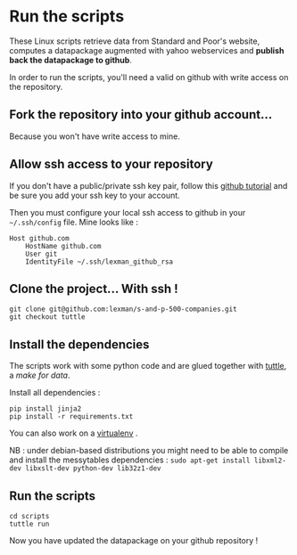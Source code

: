 # Run the scripts
These Linux scripts retrieve data from Standard and Poor's website, computes a datapackage augmented with yahoo webservices and **publish back the datapackage to github**.

In order to run the scripts, you'll need a valid on github with write access on the repository.

## Fork the repository into your github account...
Because you won't have write access to mine.

## Allow ssh access to your repository
If you don't have a public/private ssh key pair, follow this  [github tutorial](https://help.github.com/articles/generating-ssh-keys/) 
and be sure you add your ssh key to your account.

Then you must configure your local ssh access to github in your ``~/.ssh/config`` file. Mine looks like :

    Host github.com
        HostName github.com
        User git
        IdentityFile ~/.ssh/lexman_github_rsa

## Clone the project... With ssh !

    git clone git@github.com:lexman/s-and-p-500-companies.git
    git checkout tuttle	

## Install the dependencies
The scripts work with some python code and are glued together with [tuttle](github.com/lexman/tuttle), a *make for data*.

Install all dependencies :

    pip install jinja2
    pip install -r requirements.txt

You can also work on a [virtualenv](http://docs.python-guide.org/en/latest/dev/virtualenvs/) .

NB : under debian-based distributions you might need to be able to compile and install the messytables dependencies : ``sudo apt-get install libxml2-dev libxslt-dev python-dev lib32z1-dev``

	
## Run the scripts

    cd scripts
	tuttle run
	
Now you have updated the datapackage on your github repository !